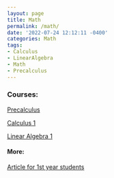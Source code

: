 ```yaml
---
layout: page
title: Math 
permalink: /math/
date: '2022-07-24 12:12:11 -0400'
categories: Math
tags:
- Calculus
- LinearAlgebra
- Math
- Precalculus
---
```


### Courses: 
<!-- Precalculus -->
[Precalculus](https://cs.aviparshan.com/math/precalculus/)

<!-- Calculus 1 -->
[Calculus 1](https://cs.aviparshan.com/math/calculus/)


[Linear Algebra 1](https://cs.aviparshan.com/math/linearalgebra/)

#### More: 

[Article for 1st year students](https://tech.aviparshan.com/2022/06/math-required-for-computer-science-1st.html)